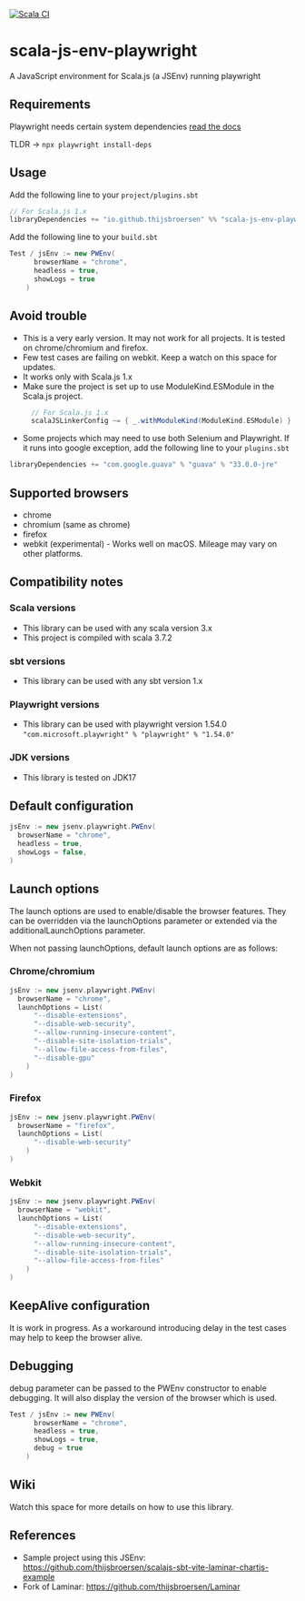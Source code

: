 [![Scala CI](https://github.com/thijsbroersen/scala-js-env-playwright/actions/workflows/ci.yml/badge.svg)](https://github.com/thijsbroersen/scala-js-env-playwright/actions/workflows/ci.yml)
# scala-js-env-playwright
A JavaScript environment for Scala.js (a JSEnv) running playwright
## Requirements
Playwright needs certain system dependencies [read the docs](https://playwright.dev/docs/browsers#install-system-dependencies)

TLDR -> `npx playwright install-deps`

## Usage
Add the following line to your `project/plugins.sbt` 
```scala
// For Scala.js 1.x
libraryDependencies += "io.github.thijsbroersen" %% "scala-js-env-playwright" % "0.1.21"
```
Add the following line to your `build.sbt` 
```scala
Test / jsEnv := new PWEnv(
      browserName = "chrome",
      headless = true,
      showLogs = true
    )
```
## Avoid trouble
* This is a very early version. It may not work for all projects. It is tested on chrome/chromium and firefox.
* Few test cases are failing on webkit. Keep a watch on this space for updates.
* It works only with Scala.js 1.x
* Make sure the project is set up to use ModuleKind.ESModule in the Scala.js project.
  ```scala
    // For Scala.js 1.x
    scalaJSLinkerConfig ~= { _.withModuleKind(ModuleKind.ESModule) }
    ```
* Some projects which may need to use both Selenium and Playwright. 
If it runs into google exception, add the following line to your `plugins.sbt` 
```scala
libraryDependencies += "com.google.guava" % "guava" % "33.0.0-jre"
```

## Supported browsers
* chrome
* chromium (same as chrome)
* firefox
* webkit (experimental) - Works well on macOS. Mileage may vary on other platforms.

## Compatibility notes
### Scala versions
* This library can be used with any scala version 3.x
* This project is compiled with scala 3.7.2
### sbt versions
* This library can be used with any sbt version 1.x 
### Playwright versions
* This library can be used with playwright version 1.54.0 `"com.microsoft.playwright" % "playwright" % "1.54.0"`
### JDK versions
* This library is tested on JDK17

## Default configuration
```scala
jsEnv := new jsenv.playwright.PWEnv(
  browserName = "chrome",
  headless = true,
  showLogs = false,
)
```

## Launch options

The launch options are used to enable/disable the browser features. They can be overridden via the launchOptions parameter or extended via the additionalLaunchOptions parameter.

When not passing launchOptions, default launch options are as follows:

### Chrome/chromium
```scala
jsEnv := new jsenv.playwright.PWEnv(
  browserName = "chrome",
  launchOptions = List(
      "--disable-extensions", 
      "--disable-web-security", 
      "--allow-running-insecure-content", 
      "--disable-site-isolation-trials", 
      "--allow-file-access-from-files", 
      "--disable-gpu"
    )
)
```

### Firefox
```scala
jsEnv := new jsenv.playwright.PWEnv(
  browserName = "firefox",
  launchOptions = List(
      "--disable-web-security"
    )
)
```

### Webkit
```scala
jsEnv := new jsenv.playwright.PWEnv(
  browserName = "webkit",
  launchOptions = List(
      "--disable-extensions", 
      "--disable-web-security", 
      "--allow-running-insecure-content", 
      "--disable-site-isolation-trials", 
      "--allow-file-access-from-files"
    )
)
```

## KeepAlive configuration 
It is work in progress.
As a workaround introducing delay in the test cases may help to keep the browser alive. 

## Debugging
debug parameter can be passed to the PWEnv constructor to enable debugging. It will also display the version of the browser which is used.
```scala
Test / jsEnv := new PWEnv(
      browserName = "chrome",
      headless = true,
      showLogs = true,
      debug = true
    )
```

## Wiki
Watch this space for more details on how to use this library.

## References
* Sample project using this JSEnv: https://github.com/thijsbroersen/scalajs-sbt-vite-laminar-chartjs-example
* Fork of Laminar: https://github.com/thijsbroersen/Laminar
